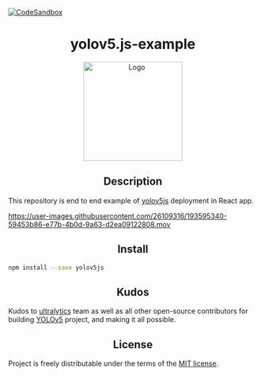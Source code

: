 [![CodeSandbox](https://img.shields.io/badge/Codesandbox-040404?style=for-the-badge&logo=codesandbox&logoColor=DBDBDB)](https://codesandbox.io/s/github/SkalskiP/yolov5js-example)

<h1 align="center">yolov5.js-example</h1>

<p align="center"> 
    <img width="200" src="https://yolov5js-images.s3.eu-central-1.amazonaws.com/yolov5js-logo.png" alt="Logo">
</p>

## <div align="center">Description</div>

This repository is end to end example of [yolov5js](https://github.com/SkalskiP/yolov5js) deployment in React app.


https://user-images.githubusercontent.com/26109316/193595340-59453b86-e77b-4b0d-9a63-d2ea09122808.mov


## <div align="center">Install</div>

```bash
npm install --save yolov5js
```

## <div align="center">Kudos</div>

Kudos to [ultralytics](https://ultralytics.com/) team as well as all other open-source contributors for building [YOLOv5](https://github.com/ultralytics/yolov5) project, and making it all possible.


## <div align="center">License</div>

Project is freely distributable under the terms of the [MIT license](LICENSE).
